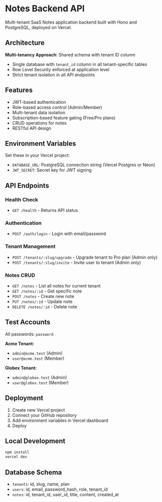 # Notes Backend API

Multi-tenant SaaS Notes application backend built with Hono and PostgreSQL, deployed on Vercel.

## Architecture

**Multi-tenancy Approach**: Shared schema with tenant ID column
- Single database with `tenant_id` column in all tenant-specific tables
- Row Level Security enforced at application level
- Strict tenant isolation in all API endpoints

## Features

- JWT-based authentication
- Role-based access control (Admin/Member)
- Multi-tenant data isolation
- Subscription-based feature gating (Free/Pro plans)
- CRUD operations for notes
- RESTful API design

## Environment Variables

Set these in your Vercel project:

- `DATABASE_URL`: PostgreSQL connection string (Vercel Postgres or Neon)
- `JWT_SECRET`: Secret key for JWT signing

## API Endpoints

### Health Check
- `GET /health` - Returns API status

### Authentication
- `POST /auth/login` - Login with email/password

### Tenant Management
- `POST /tenants/:slug/upgrade` - Upgrade tenant to Pro plan (Admin only)
- `POST /tenants/:slug/invite` - Invite user to tenant (Admin only)

### Notes CRUD
- `GET /notes` - List all notes for current tenant
- `GET /notes/:id` - Get specific note
- `POST /notes` - Create new note
- `PUT /notes/:id` - Update note
- `DELETE /notes/:id` - Delete note

## Test Accounts

All passwords: `password`

**Acme Tenant:**
- `admin@acme.test` (Admin)
- `user@acme.test` (Member)

**Globex Tenant:**
- `admin@globex.test` (Admin)
- `user@globex.test` (Member)

## Deployment

1. Create new Vercel project
2. Connect your GitHub repository
3. Add environment variables in Vercel dashboard
4. Deploy

## Local Development

```bash
npm install
vercel dev
```

## Database Schema

- `tenants`: id, slug, name, plan
- `users`: id, email, password_hash, role, tenant_id
- `notes`: id, tenant_id, user_id, title, content, created_at